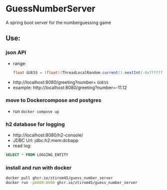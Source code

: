 # GuessNumberServer
A spring boot server for the numberguessing game

## Use:
### json API 
- range: 
    ```java
    float GUESS = (float)(ThreadLocalRandom.current().nextInt(-0x7fffffff,0x7fffffff))/10000.f;
    ```
- http://localhost:8080/greeting?number= `GUESS`
- example: http://localhost:8080/greeting?number=-11.12

### move to Dockercompose and postgres
- run `docker compose up`

### h2 database for logging
- http://localhost:8080/h2-console/
- JDBC Url: jdbc:h2:mem:dcbapp
- read log:
```sql
SELECT * FROM LOGGING_ENTITY 
```

### install and run with docker
```sh
docker pull ghcr.io/ztirom45/guess_number_server
docker run -p8080:8080 ghcr.io/ztirom45/guess_number_server
```
